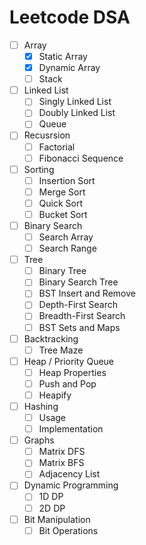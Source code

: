# Leetcode DSA
- [ ] Array
    * [x] Static Array
    * [x] Dynamic Array
    * [ ] Stack
- [ ] Linked List
    * [ ] Singly Linked List
    * [ ] Doubly Linked List
    * [ ] Queue
- [ ] Recusrsion
    * [ ] Factorial
    * [ ] Fibonacci Sequence
- [ ] Sorting
    * [ ] Insertion Sort
    * [ ] Merge Sort
    * [ ] Quick Sort
    * [ ] Bucket Sort
- [ ] Binary Search
    * [ ] Search Array
    * [ ] Search Range
- [ ] Tree
    * [ ] Binary Tree
    * [ ] Binary Search Tree
    * [ ] BST Insert and Remove
    * [ ] Depth-First Search
    * [ ] Breadth-First Search
    * [ ] BST Sets and Maps
- [ ] Backtracking
    * [ ] Tree Maze
- [ ] Heap / Priority Queue
    * [ ] Heap Properties
    * [ ] Push and Pop
    * [ ] Heapify
- [ ] Hashing
    * [ ] Usage
    * [ ] Implementation
- [ ] Graphs
    * [ ] Matrix DFS
    * [ ] Matrix BFS
    * [ ] Adjacency List
- [ ] Dynamic Programming
    * [ ] 1D DP
    * [ ] 2D DP
- [ ] Bit Manipulation
    * [ ] Bit Operations
